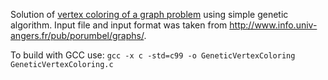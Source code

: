 Solution of <a href="https://en.wikipedia.org/wiki/Graph_coloring">vertex coloring of a graph problem</a> using simple genetic algorithm. Input file and input format was taken from <a href="http://www.info.univ-angers.fr/pub/porumbel/graphs/">http://www.info.univ-angers.fr/pub/porumbel/graphs/</a>.

To build with GCC use:
`gcc -x c -std=c99 -o GeneticVertexColoring GeneticVertexColoring.c`

